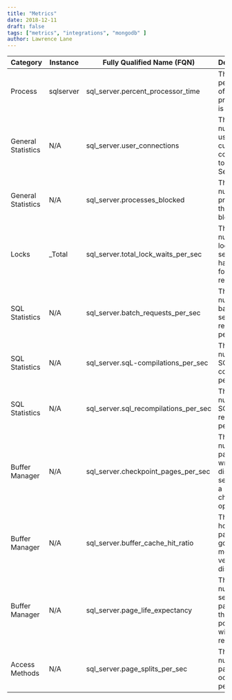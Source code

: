 ```yaml
---
title: "Metrics"
date: 2018-12-11
draft: false
tags: ["metrics", "integrations", "mongodb" ]
author: Lawrence Lane
---
```


| Category           | Instance  | Fully Qualified Name (FQN)            | Description                                                               |
|--------------------|-----------|---------------------------------------|---------------------------------------------------------------------------|
| Process            | sqlserver | sql_server.percent_processor_time     | The percentage of time the processor is busy.                             |
| General Statistics | N/A       | sql_server.user_connections           | The number of users currently connected to the SQL Server.                |
| General Statistics | N/A       | sql_server.processes_blocked          | The number of processes that are blocked.                                 |
| Locks              | _Total    | sql_server.total_lock_waits_per_sec   | The number of locks per second that had to wait for resources.            |
| SQL Statistics     | N/A       | sql_server.batch_requests_per_sec     | The number of batches the server is receiving per second.                 |
| SQL Statistics     | N/A       | sql_server.sqL-compilations_per_sec   | The number of SQL compiles per second.                                    |
| SQL Statistics     | N/A       | sql_server.sql_recompilations_per_sec | The number of SQL recompiles per second.                                  |
| Buffer Manager     | N/A       | sql_server.checkpoint_pages_per_sec   | The number of pages written to disk per second by a checkpoint operation. |
| Buffer Manager     | N/A       | sql_server.buffer_cache_hit_ratio     | The ratio of how many pages are going to memory versus the disk.          |
| Buffer Manager     | N/A       | sql_server.page_life_expectancy       | The number of seconds a page is in the buffer pool without references.    |
| Access Methods     | N/A       | sql_server.page_splits_per_sec        | The number of page splits occurring per second.                           |
